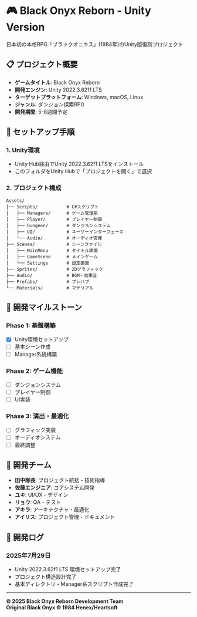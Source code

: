 # 🎮 Black Onyx Reborn - Unity Version

日本初の本格RPG「ブラックオニキス」(1984年)のUnity版復刻プロジェクト

## 📋 プロジェクト概要

- **ゲームタイトル**: Black Onyx Reborn
- **開発エンジン**: Unity 2022.3.62f1 LTS
- **ターゲットプラットフォーム**: Windows, macOS, Linux
- **ジャンル**: ダンジョン探索RPG
- **開発期間**: 5-8週間予定

## 🚀 セットアップ手順

### 1. Unity環境
- Unity Hub経由でUnity 2022.3.62f1 LTSをインストール
- このフォルダをUnity Hubで「プロジェクトを開く」で選択

### 2. プロジェクト構成
```
Assets/
├── Scripts/           # C#スクリプト
│   ├── Managers/      # ゲーム管理系
│   ├── Player/        # プレイヤー制御
│   ├── Dungeon/       # ダンジョンシステム
│   ├── UI/            # ユーザーインターフェース
│   └── Audio/         # オーディオ管理
├── Scenes/            # シーンファイル
│   ├── MainMenu       # タイトル画面
│   ├── GameScene      # メインゲーム
│   └── Settings       # 設定画面
├── Sprites/           # 2Dグラフィック
├── Audio/             # BGM・効果音
├── Prefabs/           # プレハブ
└── Materials/         # マテリアル
```

## 🎯 開発マイルストーン

### Phase 1: 基盤構築
- [x] Unity環境セットアップ
- [ ] 基本シーン作成
- [ ] Manager系統構築

### Phase 2: ゲーム機能
- [ ] ダンジョンシステム
- [ ] プレイヤー制御
- [ ] UI実装

### Phase 3: 演出・最適化
- [ ] グラフィック実装
- [ ] オーディオシステム
- [ ] 最終調整

## 👥 開発チーム

- **田中隊長**: プロジェクト統括・技術指導
- **佐藤エンジニア**: コアシステム開発
- **ユキ**: UI/UX・デザイン
- **リョウ**: QA・テスト
- **アキラ**: アーキテクチャ・最適化
- **アイリス**: プロジェクト管理・ドキュメント

## 📝 開発ログ

### 2025年7月29日
- Unity 2022.3.62f1 LTS 環境セットアップ完了
- プロジェクト構造設計完了
- 基本ディレクトリ・Manager系スクリプト作成完了

---

**© 2025 Black Onyx Reborn Development Team**  
**Original Black Onyx © 1984 Henex/Heartsoft**
